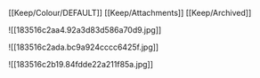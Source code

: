 [[Keep/Colour/DEFAULT]] [[Keep/Attachments]] [[Keep/Archived]] 

![[183516c2aa4.92a3d83d586a70d9.jpg]]

![[183516c2ada.bc9a924cccc6425f.jpg]]

![[183516c2b19.84fdde22a211f85a.jpg]]